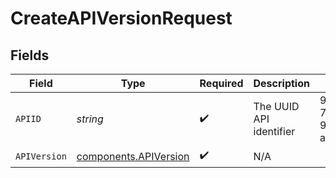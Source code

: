 # CreateAPIVersionRequest


## Fields

| Field                                                          | Type                                                           | Required                                                       | Description                                                    | Example                                                        |
| -------------------------------------------------------------- | -------------------------------------------------------------- | -------------------------------------------------------------- | -------------------------------------------------------------- | -------------------------------------------------------------- |
| `APIID`                                                        | *string*                                                       | :heavy_check_mark:                                             | The UUID API identifier                                        | 9f5061ce-78f6-4452-9108-ad7c02821fd5                           |
| `APIVersion`                                                   | [components.APIVersion](../../models/components/apiversion.md) | :heavy_check_mark:                                             | N/A                                                            |                                                                |